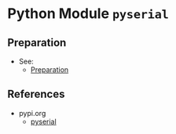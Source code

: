 # Python Module `pyserial`

## Preparation

- See:
  - [Preparation](<preparation.md>)

## References

- pypi.org
  - [pyserial](<https://pypi.org/project/pyserial/>)
